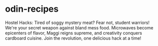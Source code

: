 # odin-recipes
Hostel Hacks: Tired of soggy mystery meat? Fear not, student warriors!
We're your secret weapon against bland mess food. Microwaves become epicenters of flavor, Maggi reigns supreme, and creativity conquers cardboard cuisine. Join the revolution, one delicious hack at a time!